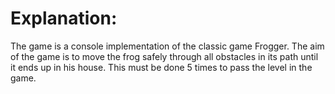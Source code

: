 Explanation:
===========
The game is a console implementation of the classic game Frogger. 
The aim of the game is to move the frog safely through all obstacles in its path until it ends up in his house. This must be done 5 times to pass the level in the game. 
 
